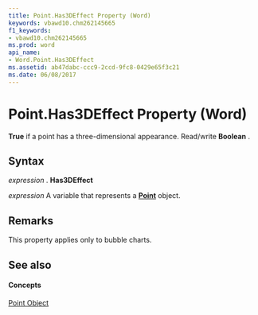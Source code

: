 ```yaml
---
title: Point.Has3DEffect Property (Word)
keywords: vbawd10.chm262145665
f1_keywords:
- vbawd10.chm262145665
ms.prod: word
api_name:
- Word.Point.Has3DEffect
ms.assetid: ab47dabc-ccc9-2ccd-9fc8-0429e65f3c21
ms.date: 06/08/2017
---
```



# Point.Has3DEffect Property (Word)

 **True** if a point has a three-dimensional appearance. Read/write **Boolean** .


## Syntax

 _expression_ . **Has3DEffect**

 _expression_ A variable that represents a **[Point](Word.Point.md)** object.


## Remarks

This property applies only to bubble charts.


## See also


#### Concepts


[Point Object](Word.Point.md)

